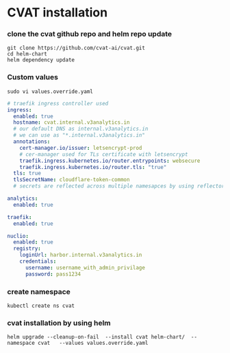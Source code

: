 CVAT installation
=================

### clone the cvat github repo and helm repo update
    git clone https://github.com/cvat-ai/cvat.git
    cd helm-chart
    helm dependency update

### Custom values
`sudo vi values.override.yaml`

```yaml
# traefik ingress controller used
ingress:
  enabled: true
  hostname: cvat.internal.v3analytics.in
  # our default DNS as internal.v3analytics.in
  # we can use as "*.internal.v3analytics.in"
  annotations:
    cert-manager.io/issuer: letsencrypt-prod
    # cer-manager used for TLs certificate with letsencrypt
    traefik.ingress.kubernetes.io/router.entrypoints: websecure
    traefik.ingress.kubernetes.io/router.tls: "true"
  tls: true
  tlsSecretName: cloudflare-token-common
  # secrets are reflected across multiple namesapces by using reflector

analytics:
  enabled: true

traefik:
  enabled: true

nuclio:
  enabled: true
  registry:
    loginUrl: harbor.internal.v3analytics.in
    credentials:
      username: username_with_admin_privilage
      password: pass1234

```

### create namespace
    kubectl create ns cvat

### cvat installation by using helm 
    helm upgrade --cleanup-on-fail  --install cvat helm-chart/  --namespace cvat   --values values.override.yaml 


